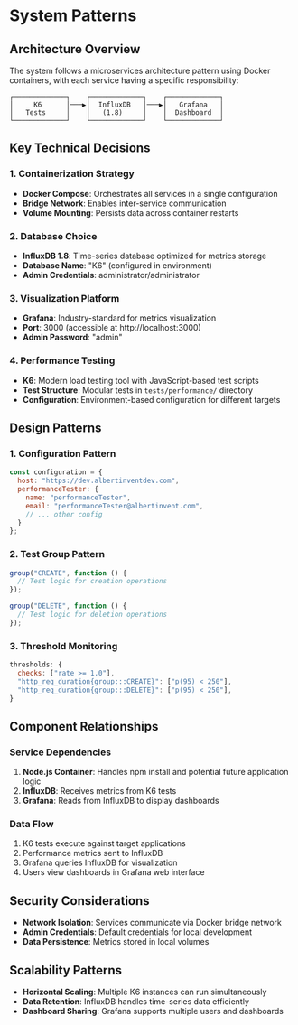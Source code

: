 # System Patterns

## Architecture Overview
The system follows a microservices architecture pattern using Docker containers, with each service having a specific responsibility:

```
┌─────────────┐    ┌─────────────┐    ┌─────────────┐
│     K6      │───▶│  InfluxDB   │───▶│   Grafana   │
│   Tests     │    │   (1.8)     │    │  Dashboard  │
└─────────────┘    └─────────────┘    └─────────────┘
```

## Key Technical Decisions

### 1. Containerization Strategy
- **Docker Compose**: Orchestrates all services in a single configuration
- **Bridge Network**: Enables inter-service communication
- **Volume Mounting**: Persists data across container restarts

### 2. Database Choice
- **InfluxDB 1.8**: Time-series database optimized for metrics storage
- **Database Name**: "K6" (configured in environment)
- **Admin Credentials**: administrator/administrator

### 3. Visualization Platform
- **Grafana**: Industry-standard for metrics visualization
- **Port**: 3000 (accessible at http://localhost:3000)
- **Admin Password**: "admin"

### 4. Performance Testing
- **K6**: Modern load testing tool with JavaScript-based test scripts
- **Test Structure**: Modular tests in `tests/performance/` directory
- **Configuration**: Environment-based configuration for different targets

## Design Patterns

### 1. Configuration Pattern
```javascript
const configuration = {
  host: "https://dev.albertinventdev.com",
  performanceTester: {
    name: "performanceTester",
    email: "performanceTester@albertinvent.com",
    // ... other config
  }
};
```

### 2. Test Group Pattern
```javascript
group("CREATE", function () {
  // Test logic for creation operations
});

group("DELETE", function () {
  // Test logic for deletion operations
});
```

### 3. Threshold Monitoring
```javascript
thresholds: {
  checks: ["rate >= 1.0"],
  "http_req_duration{group:::CREATE}": ["p(95) < 250"],
  "http_req_duration{group:::DELETE}": ["p(95) < 250"],
}
```

## Component Relationships

### Service Dependencies
1. **Node.js Container**: Handles npm install and potential future application logic
2. **InfluxDB**: Receives metrics from K6 tests
3. **Grafana**: Reads from InfluxDB to display dashboards

### Data Flow
1. K6 tests execute against target applications
2. Performance metrics sent to InfluxDB
3. Grafana queries InfluxDB for visualization
4. Users view dashboards in Grafana web interface

## Security Considerations
- **Network Isolation**: Services communicate via Docker bridge network
- **Admin Credentials**: Default credentials for local development
- **Data Persistence**: Metrics stored in local volumes

## Scalability Patterns
- **Horizontal Scaling**: Multiple K6 instances can run simultaneously
- **Data Retention**: InfluxDB handles time-series data efficiently
- **Dashboard Sharing**: Grafana supports multiple users and dashboards